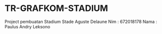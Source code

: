 # TR-GRAFKOM-STADIUM
Project pembuatan Stadium Stade Aguste Delaune
Nim     : 672018178
Nama    : Paulus Andry Leksono


